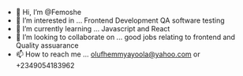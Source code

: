 - 👋 Hi, I’m @Femoshe
- 👀 I’m interested in ... Frontend Development QA software testing
- 🌱 I’m currently learning ... Javascript and React
- 💞️ I’m looking to collaborate on ... good jobs relating to frontend and Quality assuarance
- 📫 How to reach me ... olufhemmyayoola@yahoo.com or +2349054183962

<!---
Femoshe/Femoshe is a ✨ special ✨ repository because its `README.md` (this file) appears on your GitHub profile.
You can click the Preview link to take a look at your changes.
--->
